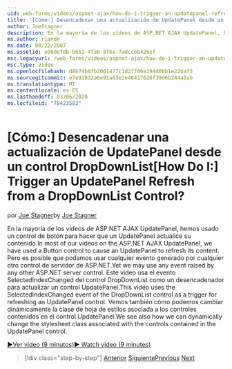 ```yaml
---
uid: web-forms/videos/aspnet-ajax/how-do-i-trigger-an-updatepanel-refresh-from-a-dropdownlist-control
title: '[Cómo:] Desencadenar una actualización de UpdatePanel desde un control DropDownList | Microsoft Docs'
author: JoeStagner
description: En la mayoría de los vídeos de ASP.NET AJAX UpdatePanel, hemos usado un control de botón para hacer que un UpdatePanel actualice su contenido. Pero es posible que podamos usar cualquier evento...
ms.author: riande
ms.date: 08/22/2007
ms.assetid: e90defdb-b6b1-4f38-8f6a-7adccbb426ef
msc.legacyurl: /web-forms/videos/aspnet-ajax/how-do-i-trigger-an-updatepanel-refresh-from-a-dropdownlist-control
msc.type: video
ms.openlocfilehash: d8b74b0fb2061477c1d2ff66e394d0bb1e22baf3
ms.sourcegitcommit: e7e91932a6e91a63e2e46417626f39d6b244a3ab
ms.translationtype: MT
ms.contentlocale: es-ES
ms.lasthandoff: 03/06/2020
ms.locfileid: "78423583"
---
```

# <a name="how-do-i-trigger-an-updatepanel-refresh-from-a-dropdownlist-control"></a><span data-ttu-id="dd3b2-105">[Cómo:] Desencadenar una actualización de UpdatePanel desde un control DropDownList</span><span class="sxs-lookup"><span data-stu-id="dd3b2-105">[How Do I:] Trigger an UpdatePanel Refresh from a DropDownList Control?</span></span>

<span data-ttu-id="dd3b2-106">por [Joe Stagner](https://github.com/JoeStagner)</span><span class="sxs-lookup"><span data-stu-id="dd3b2-106">by [Joe Stagner](https://github.com/JoeStagner)</span></span>

<span data-ttu-id="dd3b2-107">En la mayoría de los vídeos de ASP.NET AJAX UpdatePanel, hemos usado un control de botón para hacer que un UpdatePanel actualice su contenido.</span><span class="sxs-lookup"><span data-stu-id="dd3b2-107">In most of our videos on the ASP.NET AJAX UpdatePanel, we have used a Button control to cause an UpdatePanel to refresh its content.</span></span> <span data-ttu-id="dd3b2-108">Pero es posible que podamos usar cualquier evento generado por cualquier otro control de servidor de ASP.NET.</span><span class="sxs-lookup"><span data-stu-id="dd3b2-108">Yet we may use any event raised by any other ASP.NET server control.</span></span> <span data-ttu-id="dd3b2-109">Este vídeo usa el evento SelectedIndexChanged del control DropDownList como un desencadenador para actualizar un control UpdatePanel.</span><span class="sxs-lookup"><span data-stu-id="dd3b2-109">This video uses the SelectedIndexChanged event of the DropDownList control as a trigger for refreshing an UpdatePanel control.</span></span> <span data-ttu-id="dd3b2-110">Vemos también cómo podemos cambiar dinámicamente la clase de hoja de estilos asociada a los controles contenidos en el control UpdatePanel.</span><span class="sxs-lookup"><span data-stu-id="dd3b2-110">We see also how we can dynamically change the stylesheet class associated with the controls contained in the UpdatePanel control.</span></span>

[<span data-ttu-id="dd3b2-111">&#9654;Ver vídeo (9 minutos)</span><span class="sxs-lookup"><span data-stu-id="dd3b2-111">&#9654; Watch video (9 minutes)</span></span>](https://channel9.msdn.com/Blogs/ASP-NET-Site-Videos/how-do-i-trigger-an-updatepanel-refresh-from-a-dropdownlist-control)

> [!div class="step-by-step"]
> <span data-ttu-id="dd3b2-112">[Anterior](how-do-i-implement-the-persistent-communications-pattern-using-web-services.md)
> [Siguiente](how-do-i-create-an-aspnet-ajax-extender-from-scratch.md)</span><span class="sxs-lookup"><span data-stu-id="dd3b2-112">[Previous](how-do-i-implement-the-persistent-communications-pattern-using-web-services.md)
[Next](how-do-i-create-an-aspnet-ajax-extender-from-scratch.md)</span></span>
